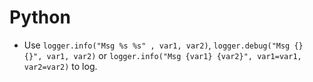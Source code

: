 # Python

- Use `logger.info("Msg %s %s" , var1, var2)`, `logger.debug("Msg {} {}", var1, var2)` or
  `logger.info("Msg {var1} {var2}", var1=var1, var2=var2)` to log.
